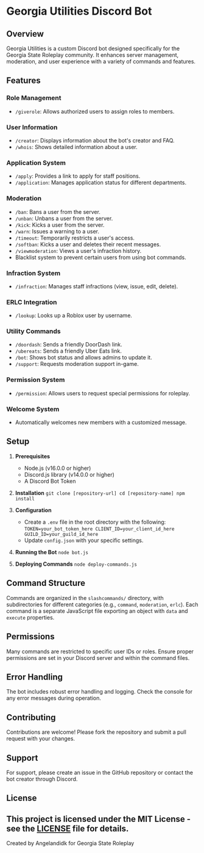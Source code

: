 # Georgia Utilities Discord Bot

## Overview
Georgia Utilities is a custom Discord bot designed specifically for the Georgia State Roleplay community. It enhances server management, moderation, and user experience with a variety of commands and features.

## Features

### Role Management
- `/giverole`: Allows authorized users to assign roles to members.

### User Information
- `/creator`: Displays information about the bot's creator and FAQ.
- `/whois`: Shows detailed information about a user.

### Application System
- `/apply`: Provides a link to apply for staff positions.
- `/application`: Manages application status for different departments.

### Moderation
- `/ban`: Bans a user from the server.
- `/unban`: Unbans a user from the server.
- `/kick`: Kicks a user from the server.
- `/warn`: Issues a warning to a user.
- `/timeout`: Temporarily restricts a user's access.
- `/softban`: Kicks a user and deletes their recent messages.
- `/viewmoderation`: Views a user's infraction history.
- Blacklist system to prevent certain users from using bot commands.

### Infraction System
- `/infraction`: Manages staff infractions (view, issue, edit, delete).

### ERLC Integration
- `/lookup`: Looks up a Roblox user by username.

### Utility Commands
- `/doordash`: Sends a friendly DoorDash link.
- `/ubereats`: Sends a friendly Uber Eats link.
- `/bot`: Shows bot status and allows admins to update it.
- `/support`: Requests moderation support in-game.

### Permission System
- `/permission`: Allows users to request special permissions for roleplay.

### Welcome System
- Automatically welcomes new members with a customized message.

## Setup

1. **Prerequisites**
   - Node.js (v16.0.0 or higher)
   - Discord.js library (v14.0.0 or higher)
   - A Discord Bot Token

2. **Installation**   ```
   git clone [repository-url]
   cd [repository-name]
   npm install   ```

3. **Configuration**
   - Create a `.env` file in the root directory with the following:     ```
     TOKEN=your_bot_token_here
     CLIENT_ID=your_client_id_here
     GUILD_ID=your_guild_id_here     ```
   - Update `config.json` with your specific settings.

4. **Running the Bot**   ```
   node bot.js   ```

5. **Deploying Commands**   ```
   node deploy-commands.js   ```

## Command Structure
Commands are organized in the `slashcommands/` directory, with subdirectories for different categories (e.g., `command`, `moderation`, `erlc`). Each command is a separate JavaScript file exporting an object with `data` and `execute` properties.

## Permissions
Many commands are restricted to specific user IDs or roles. Ensure proper permissions are set in your Discord server and within the command files.

## Error Handling
The bot includes robust error handling and logging. Check the console for any error messages during operation.

## Contributing
Contributions are welcome! Please fork the repository and submit a pull request with your changes.

## Support
For support, please create an issue in the GitHub repository or contact the bot creator through Discord.

## License
This project is licensed under the MIT License - see the [LICENSE](LICENSE) file for details.
---

Created by Angelandidk for Georgia State Roleplay
